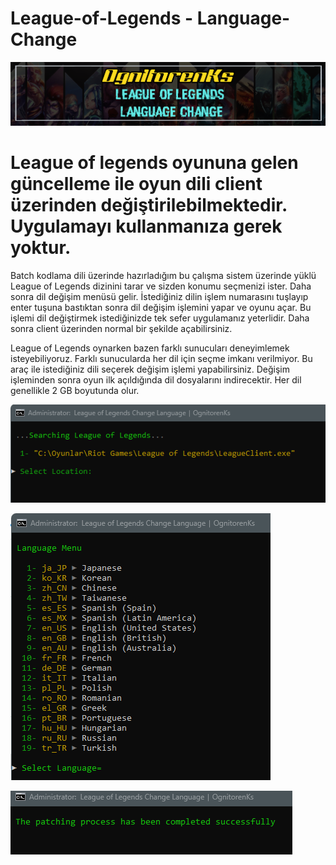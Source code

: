# League-of-Legends - Language-Change
![title](https://github.com/OgnitorenKs/League-of-Legends---Language-Change-/blob/main/.github/Github-Title.png?raw=true)
# League of legends oyununa gelen güncelleme ile oyun dili client üzerinden değiştirilebilmektedir. Uygulamayı kullanmanıza gerek yoktur.
Batch kodlama dili üzerinde hazırladığım bu çalışma sistem üzerinde yüklü League of Legends dizinini tarar ve sizden konumu seçmenizi ister. Daha sonra dil değişim menüsü gelir. İstediğiniz dilin işlem numarasını tuşlayıp enter tuşuna bastıktan sonra dil değişim işlemini yapar ve oyunu açar. Bu işlemi dil değiştirmek istediğinizde tek sefer uygulamanız yeterlidir. Daha sonra client üzerinden normal bir şekilde açabilirsiniz.

League of Legends oynarken bazen farklı sunucuları deneyimlemek isteyebiliyoruz. Farklı sunucularda her dil için seçme imkanı verilmiyor. Bu araç ile istediğiniz dili seçerek değişim işlemi yapabilirsiniz. Değişim işleminden sonra oyun ilk açıldığında dil dosyalarını indirecektir. Her dil genellikle 2 GB boyutunda olur.

![title2](https://github.com/OgnitorenKs/League-of-Legends---Language-Change-/blob/main/.github/cmd_30VnUEjyUR.png?raw=true)

![title3](https://github.com/OgnitorenKs/League-of-Legends---Language-Change-/blob/main/.github/cmd_beZMb26eNZ.png?raw=true)

![title4](https://github.com/OgnitorenKs/League-of-Legends---Language-Change-/blob/main/.github/xZZ8YOmqtI.png?raw=true)
